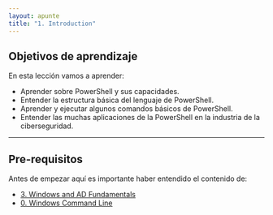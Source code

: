 ```yaml
---
layout: apunte
title: "1. Introduction"
---
```


<h2>Objetivos de aprendizaje</h2>
En esta lección vamos a aprender:

- Aprender sobre PowerShell y sus capacidades.
- Entender la estructura básica del lenguaje de PowerShell.
- Aprender y ejecutar algunos comandos básicos de PowerShell.
- Entender las muchas aplicaciones de la PowerShell en la industria de la ciberseguridad.

----------------
<h2>Pre-requisitos</h2>
Antes de empezar aquí es importante haber entendido el contenido de:

- [3. Windows and AD Fundamentals](/apuntes/thm/2-cyber-security-101/3-windows-and-ad-fundamentals/3-windows-and-ad-fundamentals/)
- [0. Windows Command Line](/apuntes/thm/2-cyber-security-101/4-command-line/1-windows-command-line/0-windows-command-line/)
